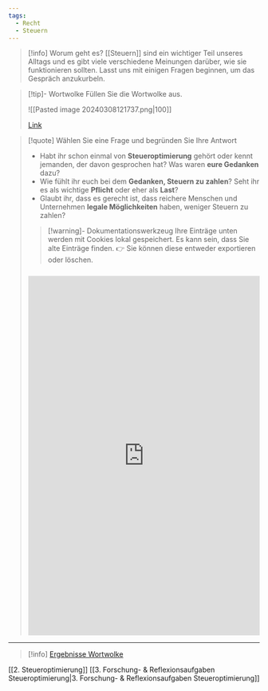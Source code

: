 ```yaml
---
tags:
  - Recht
  - Steuern
---
```

>[!info] Worum geht es?
>[[Steuern]] sind ein wichtiger Teil unseres Alltags und es gibt viele verschiedene Meinungen darüber, wie sie funktionieren sollten. Lasst uns mit einigen Fragen beginnen, um das Gespräch anzukurbeln.

>[!tip]- Wortwolke
>Füllen Sie die Wortwolke aus.
> 
>![[Pasted image 20240308121737.png|100]]
>
>[Link](https://www.menti.com/alfgqbhh7ax6)

>[!quote] Wählen Sie eine Frage und begründen Sie Ihre Antwort
> - Habt ihr schon einmal von **Steueroptimierung** gehört oder kennt jemanden, der davon gesprochen hat? Was waren **eure Gedanken** dazu?
> - Wie fühlt ihr euch bei dem **Gedanken, Steuern zu zahlen**? Seht ihr es als wichtige **Pflicht** oder eher als **Last**?
> - Glaubt ihr, dass es gerecht ist, dass reichere Menschen und Unternehmen **legale Möglichkeiten** haben, weniger Steuern zu zahlen?
>
>>[!warning]- Dokumentationswerkzeug 
>Ihre Einträge unten werden mit Cookies lokal gespeichert. Es kann sein, dass Sie alte Einträge finden. 
>👉 Sie können diese entweder exportieren oder löschen.
>#####
><iframe src="https://app.Lumi.education/api/v1/run/rdWSOq/embed" width="100%" height="720" frameborder="0" allowfullscreen="allowfullscreen" allow="geolocation *; microphone *; camera *; midi *; encrypted-media *"></iframe>

---

>[!info] [Ergebnisse Wortwolke](https://www.mentimeter.com/app/presentation/alupr888k6q61wic9av6hexxs3dvwtpt)

[[2. Steueroptimierung]]
[[3. Forschung- & Reflexionsaufgaben Steueroptimierung|3. Forschung- & Reflexionsaufgaben Steueroptimierung]]

